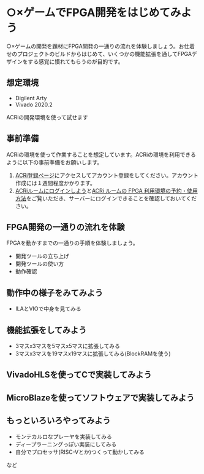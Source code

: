 # ○×ゲームでFPGA開発をはじめてみよう

○×ゲームの開発を題材にFPGA開発の一通りの流れを体験しましょう。お仕着せのプロジェクトのビルドからはじめて、いくつかの機能拡張を通してFPGAデザインをする感覚に慣れてもらうのが目的です。

## 想定環境

- Digilent Arty
- Vivado 2020.2

ACRiの開発環境を使って試せます

## 事前準備

ACRiの環境を使って作業することを想定しています。ACRiの環境を利用できるように以下の事前準備をお願いします。

1. [ACRi登録ページ](https://gw.acri.c.titech.ac.jp/wp/registration)にアクセスしてアカウント登録をしてください。アカウント作成には１週間程度かかります。
1. [ACRiルームにログインしよう](https://www.youtube.com/watch?v=TKKqUrbmVr4)と[ACRi ルームの FPGA 利用環境の予約・使用方法](https://gw.acri.c.titech.ac.jp/wp/manual/how-to-reserve)をご覧いただき、サーバーにログインできることを確認しておいてください。

## FPGA開発の一通りの流れを体験

FPGAを動かすまでの一通りの手順を体験しましょう。

- 開発ツールの立ち上げ
- 開発ツールの使い方
- 動作確認

## 動作中の様子をみてみよう

- ILAとVIOで中身を見てみる

## 機能拡張をしてみよう

- 3マスx3マスを5マスx5マスに拡張してみる
- 3マスx3マスを19マスx19マスに拡張してみる(BlockRAMを使う)

## VivadoHLSを使ってCで実装してみよう

## MicroBlazeを使ってソフトウェアで実装してみよう

## もっといろいろやってみよう

- モンテカルロなプレーヤを実装してみる
- ディープラーニングっぽい実装にしてみる
- 自分でプロセッサ(RISC-Vとか)つくって動かしてみる

など

